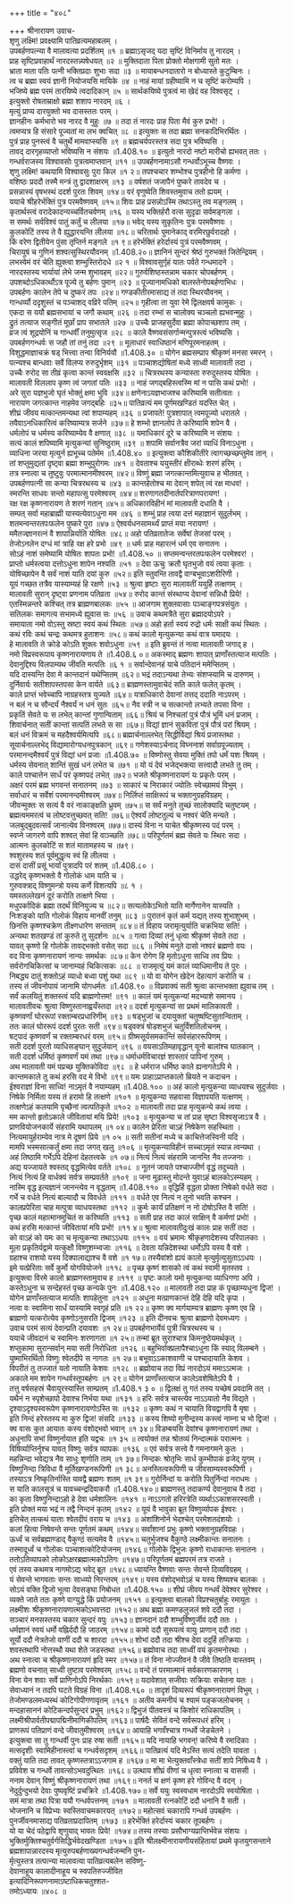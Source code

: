 +++
title = "४०८"

+++
श्रीनारायण उवाच-  
शृणु लक्ष्मि! प्रवक्ष्यामि पातिव्रत्यमहाबलम् ।  
उपबर्हणपत्न्या वै मालावत्या प्रदर्शितम् ॥१ ॥
ब्रह्माऽसृजद् यदा सृष्टिं विनिर्माय तु नारदम् ।  
प्राह सृष्टिप्रवाहार्थं नारदस्तन्न्यषेधयत् ॥२ ॥
मुक्तिदाता पिता प्रोक्तो मोक्षगामी सुतो मतः ।  
भ्राता माता पतिः पत्नी भक्तिप्रदाः शुभाः सदा ॥३ ॥
मायाबन्धनदातारो न बोध्यास्ते कुटुम्बिनः ।  
त्व च ब्रह्मा स्वयं ज्ञानी नियोजयसि मायिके ॥४ ॥
नाहं मायां ग्रहीष्यामि न च सृष्टिं करोम्यपि ।  
भजिष्ये ब्रह्म परमं तारयिष्ये त्वदादिकान् ॥५ ॥
सार्थकयिष्ये पुत्रत्वं मा खेदं वह विश्वसृट् ।  
इत्युक्तो रोषताम्राक्षो ब्रह्मा शशाप नारदम् ॥६ ।  
मृत्युं प्राप्य दारयुक्तो भव दासस्ततः परम् ।  
ज्ञानहीनः कर्मभारो भव नारद वै मुहुः ॥७ ॥
तदा तं नारदः प्राह पिता मैवं कुरु प्रभो! ।  
त्वमप्यत्र हि संसारे पूज्यतां मा लभ क्वचित् ॥८ ॥
इत्युक्तः स तदा ब्रह्मा सनकादिभिरर्थितः ।  
पुत्रं प्राह पुनस्त्वं वै चतुर्थे मामवाप्स्यसि ॥९ ॥
ब्रह्मचर्यपरस्तत्र सदा पुत्र भविष्यसि ।  
तावद् दारगृहव्याप्तो भविष्यसि न संशयः ॥1.408.१० ॥
इत्युतो नारदो नष्टो मारीचो ह्यभवत् ततः ।  
गन्धर्वराजस्य विश्वावसोः पुत्रत्वमाप्तवान् ॥११ ॥
उपबर्हणनामाऽसौ गन्धर्वोऽभूच्च वैष्णवः ।  
शृणु लक्ष्मि! कथयामि विश्वावसुः पुरा किल ॥१ २॥
तपश्चचार शम्भोश्च पुत्रहीनो हि कर्मणा ।  
वशिष्ठः प्रददौ तस्मै मन्त्रं तु द्वादशाक्षरम् ॥१३ ॥
वर्षशतं जजापैनं पुष्करे तावदेव च ।  
प्रसन्नास्यं वृषभस्थं ददर्श पुरतः शिवम् ॥१४॥
वरं वृणुष्वेति शिवस्तमुवाच ततो ह्ययम् ।  
ययाचे श्रीहरेर्भक्तिं पुत्र परमवैष्णवम् ॥१५॥
शिवः प्राह प्रसन्नोऽस्मि तथाऽस्तु तव मङ्गलम् ।  
कृतार्थस्त्वं वरादेकादन्यच्चर्वितचर्वणम् ॥१६ ॥
यस्य भक्तिर्हरौ वत्स सुदृढा सर्वमङ्गला ।  
स समर्थः सर्वविश्वं पातुं कर्तुं च लीलया ॥१७॥
भवेद् यस्य सुकृतिनः पुत्रः परमवैष्णवः ।  
कुलकोटिं तस्य ते वै ह्युद्धारयन्ति लीलया ॥१८॥
चरितार्थः पुमानेकाद् वरमिरछुर्वरादहो ।  
किं वरेण द्वितीयेन पुंसा तृप्तिर्न मङ्गले ॥१ ९॥
हरेर्भक्तिं हरेर्दास्यं पुत्रं परमवैष्णवम् ।  
चिरायुषं च गुणिनं शश्वत्सुस्थिरयौवनम् ॥1.408.२०॥
ज्ञानिनं सुन्दरं श्रेष्ठं गुरुभक्तं जितेन्द्रियम् ।  
लभस्वेमं वरं चेति ह्युक्त्वा शम्भुस्तिरोदधे ॥२ १ ॥
विश्वावसुर्गृहं यातः पर्वते गन्धमादने ।  
नारदस्तस्य भार्यायां लेभे जन्म शुभावहम् ॥२२॥
गुरुर्वशिष्ठस्तन्नाम चकार चोपबर्हणम् ।  
उपशब्दोऽधिकार्थोऽत्र पूज्ये तु बर्हणः पुमान् ॥२३ ॥
पूज्यानामधिको बालस्तेनोपबर्हणाभिधः ।  
उपबर्हणः कालेन तेपे च दुष्करं तपः ॥२४॥
गण्डकीतीरमासाद्य तं तदा स्थिरयौवनम् ।  
गान्धर्व्यो ददृशुस्तं च पञ्चाशद् वव्रिरे पतिम् ॥२५॥
गृहीत्वा ता युवा रेमे द्विलक्षवर्ष कामुकः ।  
एकदा स ययौ ब्रह्मसभायां च जगौ कथाम् ॥२६ ॥
तदा रम्भां स चालोक्य चञ्चलो ह्यभवन्मुहुः ।  
द्रुतं तत्याज सङ्गीतं मूर्छां प्राप सभातले ॥२७ ॥
उच्चैः प्राजहसुर्देवा ब्रह्मा कोपाच्छशाप तम् ।  
व्रज त्वं शूद्रयोनिं च गान्धर्वीं तनुमुत्सृज ॥२८ ॥
काले वैष्णवसंसर्गान्मन्पुत्रस्त्वं भविष्यसि ।  
उपबर्हणगन्धर्वः स जहौ तां तनुं तदा ॥२९ ॥
मूलाधारं स्वाधिष्ठानं मणिपूरमनाहतम् ।  
विशुद्धमाज्ञाचक्रं षड् भित्त्वा तन्वा विनिर्ययौ ॥1.408.३० ॥
योगेन ब्रह्मसम्प्राप श्रीकृष्णं मनसा स्मरन् ।  
पत्न्यश्च बान्धवाः सर्वे विलप्य रुरुदुर्भृशम् ॥३१ ॥
पञ्चाशद्योषितां मध्ये साध्वी मालावती तदा ।  
उच्चैः रुरोद सा तीव्रं कृत्वा कान्तं स्ववक्षसि ॥३२ ॥
चित्ररथस्य कन्यास्ता रुरुदुस्तस्य योषितः ।  
मालावती विललाप कृष्ण त्वं जगतां पतिः ॥३३ ॥
नाहं जगद्बहिस्त्वस्मि मां न पासि कथं प्रभो! ।  
अरे सुरा यज्ञभुजो घृतं भोक्तुं क्षमा भुवि ॥३४॥
क्षणेनाऽयज्ञभाजश्च करिष्यामि सतीत्वतः ।  
नारायण जगत्कान्त नाहमेव जगद्बहिः ॥३५॥
पातिव्रत्यं मम पूर्णमखण्डितं यदस्ति चेत् ।  
शीघ्रं जीवय मत्कान्तमन्यथा त्वां शपाम्यहम् ॥३६ ॥
प्रजापते! पुत्रशापात् त्वमपूज्यो धरातले ।  
तवैवाऽनधिकारित्वं करिष्याम्यत्र सर्जने ॥३७॥
हे शम्भो ज्ञानलोपं ते करिष्यामि शपेन वै ।  
धर्मलोपं च धर्मस्य करिष्याम्येव वै क्षणात् ॥३८ ॥
यमाधिकारं दूरे च करिष्यामि न संशयः ।  
सत्यं कालं शपिष्यामि मृत्युकन्यां सुनिष्ठुराम् ॥३९ ॥
शपामि सर्वानत्रैव जरां व्याधिं विनाऽधुना ।  
व्याधिना जरया मृत्युर्न ह्यभूच्च पतेर्मम ॥1.408.४० ॥
इत्युक्त्वा कौशिकीतीरे त्वागच्छच्छप्तुमेव तान् ।  
तां शप्तुमुद्यतां दृष्ट्वा ब्रह्मा शम्भुपुरोगमः ॥४१ ॥
देवताश्च ययुस्तीरं क्षीराब्धेः शरणं हरिम् ।  
तत्र स्नात्वा च तुष्टुवुः परमात्मानमीश्वरम् ॥४२॥
विष्णुं ब्रह्मा जगत्कान्तमित्युवाच ह भीतवत् ।  
उपबर्हणपत्नी सा कन्या चित्ररथस्य च ॥४३ ॥
कान्तहेतोश्च मा देवान् शपेत् त्वं रक्ष माधव! ।  
स्मरन्ति साधवः सन्तो महापत्सु परमेश्वरम् ॥४४॥
शरणागतदीनार्तपरित्राणपरायण! ।  
रक्ष रक्ष कृष्णनारायण ते शरणं गतान् ॥४५॥
अधिकारविहीनं मां मालावती दधाति वै ।  
सम्पत् सर्वा महाब्राह्मी यास्यत्येवाऽधुना मम ॥४६ ॥
शम्भुं प्राह त्वया दत्तं महाज्ञानं सुदुर्लभम् ।  
शतमन्वन्तरतपःफलेन पुष्करे पुरा ॥४७॥
ऐश्वर्यधनसामर्थ्यं प्राप्तं मया नरायण! ।  
ममैतज्ज्ञानरत्नं वै शापान्निर्याति योषितः ॥४८॥
अहो पतिव्रतातेजः सर्वेषां तेजसां परम् ।  
तेजोऽनलेन दग्धं मां त्राहि रक्ष हरे प्रभो ॥४९ ॥
धर्मः प्राह महारत्नं धर्म एव सनातनः ।  
सोऽहं नाशं समेष्यामि योषितः शापतः प्रभो! ॥1.408.५० ॥
सप्तमन्वन्तरतपःफलेन परमेश्वर! ।  
प्राप्तो धर्मस्त्वया दत्तोऽधुना शापेन नश्यति ॥५१ ॥
देवा ऊचुः क्रतौ घृतभुजो वयं त्वया कृताः ।  
योषिच्छापेन वै सर्वं नाशं याति दयां कुरु ॥५२॥
इति स्तुवन्ति तावद्वै वाग्बभूवाऽशरीरिणी ।  
यूयं गच्छत तत्रैव यास्याम्यहं हि रक्षणे ॥५३ ॥
श्रुत्वा हृष्टाः सुरा मालावतीं ययुर्हि तत्क्षणम् ।  
मालावती सुरान् दृष्ट्वा प्रणनाम पतिव्रता ॥५४॥
रुरोद कान्तं संस्थाप्य देवानां सन्निधौ प्रिये! ।  
एतस्मिन्नन्तरे कश्चित् तत्र ब्राह्मणबालकः ॥५५ ॥
आजगाम शुक्लवासाः पञ्चाङ्गपत्रसंयुतः ।  
सतिलकः समागत्य सभामध्ये ह्युवास सः ॥५६ ॥
उवाच कथमत्रैते सुरा ब्रह्मादयोऽपरे ।  
समायाता नमो वोऽस्तु स्रष्टा स्वयं कथं स्थितः ॥५७॥
अहो हर्ता स्वयं रुद्रो धर्मः साक्षी कथं स्थितः ।  
कथं रविः कथं चन्द्रः कथमत्र हुताशनः ॥५८॥
कथं कालो मृत्युकन्या कथं वात्र यमादयः ।  
हे मालावति ते क्रोडे कोऽति शुक्लः शवोऽधुना ॥५९ ॥
इति ब्रुवन्तं तं नत्वा मालावती जगाद् ह ।  
नमो विप्रस्वरूपाय कृष्णनारायणाय ते ॥1.408.६ ०॥
अकस्माद् ब्रह्मणः शापात् प्राणाँस्तत्याज मत्पतिः ।  
देवानुद्दिश्य विलपाम्यथ जीवति मत्पतिः ॥६ १ ॥
सर्वान्देवानहं याचे पतिदानं ममेप्सितम् ।  
यदि दास्यन्ति देवा मे कान्तदानं यथेप्सितम् ॥६२॥
भद्रं तदाऽन्यथा तेभ्यः संशप्स्यामि च दारुणम् ।  
दुर्निवार्यः सतीशापस्तपसा केन वार्यते ॥६३॥
ब्राह्मणस्तामुवाचेदं सति काले फलेत् कृतम् ।  
काले प्राप्तं भवेच्चापि नाग्रहस्तत्र युज्यते ॥६४॥
यत्राधिकारो देवानां तत्तद् ददाति नाऽपरम् ।  
न बलं न च सौन्दर्यं नैश्वर्यं न धनं सुतः ॥६५॥
नैव स्त्री न च सत्कान्तो लभ्यते तपसा विना ।  
प्रकृतिं सेवते यः स लभेत् कान्तां गुणान्विताम् ॥६६॥
श्रियं च निश्चलां पुत्रं पौत्रं भूमिं धनं प्रजाम् ।  
शिवार्चनात् सतीं कान्तां सत्पतिं लभते स सा ॥६७॥
विद्यां ज्ञानं सुकवितां पुत्रं पौत्रं परां श्रियम् ।  
बलं धनं विक्रमं च महदैश्वर्यमित्यपि ॥६८॥
ब्रह्मार्चनाल्लभेत् सिद्धीर्विद्यां श्रियं प्रजास्तथा ।  
सूयार्चनाल्लभेद् विद्यामारोग्यधनपुत्रकान् ॥६९॥
गणेशस्याऽर्चनाद् विघ्ननाशं सर्वाग्रपूज्यताम् ।  
परमानन्दमैश्वर्यं पुत्रं विद्यां धनं प्रजाः ॥1.408.७० ॥
विष्णोस्तु सेवया मुक्तिं तपो धर्मं यशः श्रियम् ।  
धर्मस्य सेवनात् शान्तिं सुखं धनं लभेत च ॥७१ ॥
यो यं देवं भजेद्भक्त्या सत्त्वादौ लभते तु तम् ।  
काले पश्चात्तेन सार्धं परं कृष्णपदं लभेत् ॥७२॥
भजते श्रीकृष्णनारायणं यः प्रकृतेः परम् ।  
अक्षरं परमं ब्रह्म भगवन्तं सनातनम् ॥७३ ॥
साकारं च निराकारं ज्योतिः स्वेच्छामयं विभुम् ।  
सर्वाधारं च सर्वेशं परमानन्दमीश्वरम् ॥७४॥
निर्लिप्तं साक्षिरूपं च भक्तानुग्रहविग्रहम् ।  
जीवन्मुक्तः स सत्यं वै वरं नाकाङ्क्षति ध्रुवम् ॥७५॥
स सर्वं मनुते तुच्छं सालोक्यादि चतुष्टयम् ।  
ब्रह्मत्वममरत्वं च लोष्टवत्तुच्छवत् सति! ॥७६॥
ऐश्वर्यं लोष्टतुल्यं च नश्वरं चेति मन्यते ।  
जलबुद्बुदवत्सर्वं जानात्येव विनश्वरम् ॥७७॥
दास्यं विना न याचेत श्रीकृष्णस्य पदं परम् ।  
स्वप्ने जागरणे वापि शश्वत् सेवां हि वाञ्च्छति ॥७८॥
परिपूर्णतमं ब्रह्म सेवते यः स्थिरः सदा ।  
आत्मनः कुलकोटिं स शतं मातामहस्य च ॥७९।  
श्वशुरस्य शतं पूर्वमुद्धृत्य स्वं हि लीलया ।  
दासं दासीं प्रसूं भार्यां पुत्रादपि परं शतम् ॥1.408.८० ।  
उद्धरेद् कृष्णभक्तो वै गोलोकं धाम याति च ।  
गुरुवक्त्राद् विष्णुमन्त्रो यस्य कर्णे विशत्यपि ॥८ १ ।  
यमस्तल्लेखनं दूरं करोति तत्क्षणे भिया ।  
मधुपर्कादिकं ब्रह्मा तदर्थं विनियुज्य च ॥८२॥
सत्यलोकेऽभितो याति मार्गेणानेन यास्यति ।  
निःशङ्को याति गोलोकं विहाय मानवीं तनुम् ॥८३ ॥
पुरातनं कृतं कर्म यद्यत् तस्य शुभाशुभम् ।  
छिनत्ति कृष्णश्चक्रेण तीक्ष्णधारेण सन्ततम् ॥८४॥
तं विहाय जरामृत्युर्याति चक्रभिया सति! ।  
अन्यथा शतखण्डं तां कुरुते तु सुदर्शनः ॥८५ ॥
गत्वा दिव्यां तनुं धृत्वा श्रीकृष्णं सेवते तदा ।  
यावत् कृष्णो हि गोलोके तावद्भक्तो वसेत् सदा ॥८६ ॥
निमेषं मनुते दासो नश्वरं ब्रह्मणो वयः ।  
वद विना कृष्णनारायणं नान्यः समर्थकः ॥८७॥
केन रोगेण हि मृतोऽधुना साध्वि तव प्रियः ।  
सर्वरोगचिकित्सां च जानाम्यहं चिकित्सकः ॥८८ ॥
राजमृत्युं यमं कालं व्याधिमानीय ते पुरः ।  
निबद्ध्य दातुं शक्तोऽहं व्याधो बध्वा पशुं यथा ॥८९ ॥
यो वा योगेन खेदेन देहत्यागं करोति च ।  
तस्य तं जीवनोपायं जानामि योगधर्मतः ॥1.408.९० ॥
विप्रवाक्यं सती श्रुत्वा कान्तभक्ता ह्युवाच तम् ।  
सर्वं कलयितुं शक्तस्त्वं यदि ब्राह्मणोत्तम! ॥९१ ॥
कालं यमं मृत्युकन्यां मदभ्याशे समानय ।  
मालावतीवचः श्रुत्वा विष्णुस्तानाह्वयँस्तदा ॥९२॥
ददर्श मृत्युकन्यां सा प्रथमं मालिकावती ।  
कृष्णवर्णां घोररूपां रक्ताम्बरप्रधारिणीम् ॥९३ ॥
षड्भुजां च दयायुक्तां चतुष्षष्टिसुतान्विताम् ।  
ततः कालं घोररूपं ददर्श पुरतः सती ॥९४॥
षड्वक्त्रं षोडशभुजं चतुर्विंशतिलोचनम् ।  
षट्पादं कृष्णवर्णं च रक्ताम्बरधरं वरम् ॥९५॥
ग्रीष्मसूर्यसमकान्तिं सर्वसंहाररूपिणम् ।  
सती ददर्श पुरतो व्याधिसङ्घान् सुदुर्जयान् ॥९६ ॥
वयसाऽतिमहावृद्धान् यूनो बालांश्च घातकान् ।  
सती ददर्श धर्मिष्ठं कृष्णवर्णं यमं तथा ॥९७॥
धर्माधर्मविचारज्ञं शास्तारं पापिनां गुरुम् ।  
अथ मालावती यमं पप्रच्छ युक्तिकोविदा ॥९८ ॥
हे धर्मराज धर्मिष्ठ काले ह्यनागतेऽपि मे ।  
कान्तमकाले तु कथं हरसि वद मे विभो ॥९९॥
यमः प्राहाऽप्राप्तकालो म्रियते न कदाचन ।  
ईश्वराज्ञां विना साध्वि! नाऽमृतं वै नयाम्यहम् ॥1.408.१०० ॥
अहं कालो मृत्युकन्या व्याधयश्च सुदुर्जयाः ।  
निषेके निर्मिता यस्य तं हरामो हि तत्क्षणे ॥१०१ ॥
मृत्युकन्या सहवासा विज्ञापयति यत्क्षणम् ।  
तत्क्षणेऽहं कलयामि पृच्छैनां त्वत्पतिकृते ॥१०२ ॥
मालावती तदा प्राह मृत्युकन्ये कथं त्वया ।  
मम कान्तो हृतोऽकाले जीवितायां मयि प्रिये! ॥१०३ ॥
मृत्युकन्या च तां प्राह सृष्टा विश्वसृजाऽत्र वै ।  
प्राणवियोजनकार्ये संहरामि यथापलम् ॥१ ०४॥
कालेन प्रेरिता चाऽहं निषेकेण सहस्थिता ।  
नित्यमायुर्हराम्येव नात्र मे दूषणं प्रिये ॥१ ०५ ॥
सती सतीनां मध्ये च काचित्तेजस्विनी यदि ।  
मामपि भस्मसात्कर्तुं क्षमा तदा जगत् खलु ॥१०६ ॥
मृत्युकन्याविहीनं सच्चाऽमृतं स्यान्न त्वन्यथा ।  
अहं तिष्ठामि गर्भेऽपि देहिनां देहतत्त्वके ॥१ ०७॥
नित्यं नित्यं संहरामि जानन्ति नैव तज्जनाः ।  
अद्य यज्जायते श्वस्तद् वृद्धमित्येव वर्तते ॥१०८ ॥
नूतनं जायते पश्चाज्जीर्ण वृद्धं तदुच्यते ।  
नित्यं नित्यं हि वार्धक्यं सर्वत्र सम्प्रवर्तते ॥१०९ ॥
जना मूढास्तु मोदन्ते युवाऽहं बालकोऽस्म्यहम् ।  
नास्मि वृद्ध इत्यज्ञानं जानन्त्येव न वृद्धताम् ॥1.408.११० ॥
वृद्धिर्हि वृद्धता प्रोक्ता निषेको वर्धते सदा ।  
गर्भे च वर्धते नित्यं बाल्यादौ च विवर्धते ॥१११ ॥
वर्धते एव नित्यं न तूनो भवति कश्चन ।  
कालप्रपेरिता चाह मत्पुत्रा व्याधयस्तथा ॥११२ ॥
कुर्मः कार्यं प्रतिक्षणं न नो दोषोऽस्ति वै सति! ।  
पृच्छ कालं महात्मानमुचितं स करिष्यति ॥११३ ॥
सती प्राह तदा कालं साक्षिन् वै कर्मणां प्रभो! ।  
कथं हरसि मत्कान्तं जीवितायां मयि प्रभो! ॥११ ४॥
श्रुत्वा मालावतीदुःखं कालः प्राह सतीं तदा ।  
को वाऽहं को यमः का च मृत्युकन्या तथाऽऽधयः ॥११५ ॥
वयं भ्रमामः श्रीकृहणादेशस्य परिपालकाः ।  
मूला प्रकृतिर्यद्वामे यत्कुक्षौ विष्णुशम्भ्वजाः ॥११६ ॥
देवता यन्निदेशस्था धर्मोऽपि यस्य वै वशे ।  
ग्रहाश्च राशयो यस्य दिक्पालाद्याश्च वै वशे ॥१ १७॥
तस्यैवांशो ह्ययं कालो मृत्युर्मृत्युसुताऽऽधयः ।  
इमे यत्प्रेरिताः सर्वे कुर्मो योगवियोजने ॥११८ ॥
पृच्छ कृष्णं शासको त्वं कथं स्वामी मृतस्तव ।  
इत्युक्त्वा विरमे कालो ब्राह्मणस्तामुवाच ह ॥११९ ॥
पृष्टः कालो यमो मृत्युकन्या व्याधिगणा अपि ।  
कस्तेऽधुना च सन्देहस्तं पृच्छ कन्यके पुनः ॥1.408.१२० ॥
मालावती तदा प्राह कं पृच्छाम्यधुना द्विज! ।  
योगेन प्राणाँस्तत्याज मत्पतिः शापहेतुना ॥१२१ ॥
अधुना मत्प्राणकान्तं देहि देहि यदि कृपा ।  
नत्वा वः स्वामिना सार्धं यास्यामि स्वगृहं प्रति ॥१ २२॥
कृष्ण क्व मार्गयाम्यत्र ब्राह्मणः कृष्ण एव हि ।  
ब्राह्मणो यत्करोत्येव कृष्णोऽनुसरति द्विजम् ॥१२३ ॥
इति दीनवचः श्रुत्वा ब्राह्मणो देवमध्यगः ।  
उवाच परमं सत्यं देवान्प्रति दयावशः ॥१ २४॥
उपबर्हणभार्येयं पुत्री चित्ररथस्य च ।  
ययाचे जीवदानं च स्वामिनः शरणागता ॥१ २५॥
तन्मां ब्रूत सुराश्चात्र किमनुष्ठेयमर्थकृत् ।  
शप्तुकामा सुरान्सर्वान् मया सती निरोधिता ॥१२६ ॥
बहुभिर्वाक्प्रलापैश्चाऽधुना किं स्याद् विलम्बने ।  
युष्माभिरर्थितो विष्णुः श्वेतदीपे स नागतः ॥१ २७॥
बभूवाऽऽकाशवाणी च पश्चादायाति केशव ।  
विपरीतं तु तज्जातं यतो नायाति केशवः ॥१२८ ॥
ब्रह्मोवाच तदा विप्रं नारदोऽयं ममाऽऽत्मजः ।  
अकाले मम शापेन गन्धर्वस्तूपबर्हणः ॥१ २९॥
योगेन प्राणाँस्तत्याज कालेऽवशेषितेऽपि वै ।  
तत्तु वर्षसहस्रं चैवायुरस्यास्ति साम्प्रतम् ॥1.408.१ ३ ० ॥
द्विलक्षं तु गतं तस्य यच्छेषं प्रवदामि तत् ।  
यथैनं न स्पृशेच्छापो देवाश्च निर्भया यथा ॥१३१ ॥
हरिः सर्वत्र चास्त्येव नाऽऽयातो नैव विद्यते ।  
दृश्याऽदृश्यस्वरूपेण कृष्णनारायणोऽस्ति सः ॥१३२ ॥
कृष्णः कथं न चायाति वियद्वागपि वै मृषा ।  
इति निन्दं हरेस्तस्य मा कुरु द्विज! संसदि ॥१३३ ॥
कस्य शिष्यो मुनीन्द्रस्य कस्त्वं नाम्ना च भो द्विज! ।  
क्व वासः कुत आयातः कस्य वंशोद्भवो भवान् ॥१ ३४॥
विडम्बयसि देवांश्च कृष्णनारायणं तथा ।  
अधुनापि सभां विष्णुर्नायात इति यद्वचः ॥१ ३५ ॥
त्वयोक्तं तन्न श्रोतव्यं निन्दात्मकं परात्मनः ।  
विषिर्व्याप्तिर्नुश्च यावत् विष्णुः सर्वत्र व्यापकः ॥१३६ ॥
एवं सर्वत्र सत्त्वे वै गमनागमने कुतः ।  
महन्निन्दा भवेद्यत्र नैव साधुः शृणोति ताम् ॥१ ३७॥
निन्दकः श्रोतृभिः सार्ध कुम्भीपाकं व्रजेद् युगम् ।  
विष्णुनिन्दा त्रिविधा वै मूर्तिखण्डनरूपिणी ॥१ ३८॥
अनस्तित्वरूपिणी च जीवसाम्यस्वरूपिणी ।  
तस्याऽत्र निष्कृतिर्नास्ति यावद्वै ब्रह्मणः शतम् ॥१ ३९॥
गुरोर्निन्दां यः करोति पितुर्निन्दां नराधमः ।  
स याति कालसूत्रं च यावच्चन्द्रदिवाकरौ ॥1.408.१४०॥
ब्राह्मणस्तु तदाकर्ण्य देवानुवाच वै तदा ।  
का कृता विष्णुनिन्दाऽहो हे देवा धर्मशालिनः ॥१४१ ॥
नाऽऽगतो हरिरत्रेति व्यर्थाऽऽकाशसरस्वती ।  
इति प्रोक्तं मया भद्रं न तद्वै निन्दनं कृतम् ॥१४२ ॥
यूयं वै भावुका ब्रूत विष्णुर्व्यापक ईश्वरः ।  
इतिचेत् तत्कथं याताः श्वेतदीपं वराय च ॥१४३ ॥
अंशांशिनोर्न भेदश्चेत् परमेशतदंशयोः ।  
कलां हित्वा निषेवन्ते सन्तः पूर्णतमं कथम् ॥१४४॥
सर्वांशानां प्रभुः कृष्णो भक्तानुग्रहविग्रहः ।  
ऊर्ध्वं च सर्वब्रह्माण्डाद् वैकुण्ठं सत्यमेव वै ॥१४५॥
चतुर्भुजश्च वैकुण्ठे लक्ष्मीकान्तः सनातनः ।  
तस्मादूर्ध्वं च गोलोकः पञ्चाशत्कोटियोजनम् ॥१४६॥
गोलोके द्विभुजः कृष्णो राधाकान्तः सनातनः ।  
ततोऽतिव्यापको लोकोऽक्षरब्रह्मात्मकोऽतिगः ॥१४७॥
परिपूर्णतमं ब्रह्मपरमं तत्र राजते ।  
एवं तस्य कथमत्र नागमोऽद्य भवेद् ब्रूत ॥१४८॥
ध्यायन्ति वैष्णवाः सन्तः सेवन्ते दिव्यविग्रहम् ।  
यं सेवन्ते भागवताः सन्तः साध्व्यो निरन्तरम् ॥१४९॥
यस्य वंशोद्भवोऽहं च यस्य शिष्यश्च बालकः ।  
सोऽयं वक्ति द्विजो भूत्वा देवसङ्घा निबोधत ॥1.408.१५० ॥
शीघ्रं जीवय गन्धर्वं देवेश्वर सुरेश्वर ।  
व्यक्ते जाते ततः कृष्णे वाग्युद्धे किं प्रयोजनम् ॥१५१ ॥
इत्युक्त्वा बालको विप्रश्चतुर्बाहुः रमायुतः ।  
लक्ष्मीशः श्रीकृष्णनारायणात्मकोऽभवत्तदा ॥१५२॥
अथ ब्रह्मा कमण्डलुजलं शवे ददौ तदा ।  
सञ्चारं मनसस्तस्य चकार सुन्दरं वपुः ॥१५३॥
ज्ञानदानं ददौ शम्भुर्विष्णुर्जीवं ददौ ततः ।  
धर्मज्ञानं स्वयं धर्मो वह्निर्ददौ हि जाठरम् ॥१५४॥
कामो ददौ सुरूपत्वं वायुः प्राणान् ददौ तदा ।  
सूर्यो ददौ नेत्रतेजो वाणीं ददौ च शारदा ॥१५५॥
शोभां ददौ तदा श्रीश्च देवा ददुर्हि तत्क्रियाः ।  
शवस्तथापि नोत्तस्थौ यथा शेते जडस्तथा ॥१५६॥
ब्रह्मोवाच तदा साध्वीं वयं कृतमनोरथाः ।  
अथ स्नात्वा च श्रीकृष्णानारायणं हृदि स्मर ॥१५७॥
तं विना नोज्जीवनं वै जीवे तिष्ठति वास्तवम् ।  
ब्रह्मणो वचनात् साध्वी तुष्टाव परमेश्वरम् ॥१५८॥
वन्दे तं परमात्मानं सर्वकारणकारणम् ।  
विना येन शवाः सर्वे प्राणिनोऽपि निरर्थकाः ॥१५९॥
यदावेशात् सजीवाः सक्रियाः सचेतना यतः ।  
सेवाध्यानं न तदपि घटते विग्रहं विना ॥1.408.१६० ॥
तादृशं दिव्यरूपं श्रीकृष्णनारायणं विभुम् ।  
तेजोमण्डलमध्यस्थं कोटिगोपीगणावृतम् ॥१६१ ॥
अतीव कमनीयं च श्यामं पङ्कजलोचनम् ।  
मन्दहासाननं कोटिकन्दर्पसुन्दरं प्रभुम् ॥१६२॥
द्विभुजं पीतवस्त्रं च किशोरं राधिकापतिम् ।  
लक्ष्मीश्रीपार्वतीपद्मापद्मिनीमाणिकीपतिम् ॥१६३॥
पार्षदैः सेवितं वन्दे सर्वरूपधरं हरिम् ।  
प्राणरूपं पतिप्राणं वन्दे जीवातुमीश्वरम् ॥१६४॥
आयाहि भगवँश्चात्र गन्धर्वे जेडचेतने ।  
इत्युक्त्वा सा तु गान्धर्वी पुनः प्राह रुषा सती ॥१६५॥
यदि नायाहि भगवन्! करिष्ये वै रमादिकाः ।  
मत्सदृशीः स्वामिहीनास्त्वां च गन्धर्वसदृशम् ॥१६६॥
पातिव्रत्यं यदि मेऽस्ति सत्यं तदेति यावता ।  
वक्तुं याति तदा तावत् कृष्णस्तत्राऽऽजगाम ह ॥१६७॥
मा मा भेत्युक्तवाँस्त्रेधा सतीं शापे निषिध्य वै ।  
प्रविवेश च गन्धर्वे तावत्सोऽभवदुत्थितः ॥१६८॥
उत्थाय शीघ्रं वीणां च धृत्वा स्नात्वा च वाससी ।  
ननाम देवान् विष्णुं श्रीकृष्णनारायणं तथा ॥१६९॥
ननर्त च क्षणं कृष्ण हरे गोविन्द वै वदन् ।  
नेदुर्दुन्दुभयो देवाः पुष्पवृष्टिं प्रचक्रिरे ॥1.408.१७०॥
सर्वे ययुः स्वस्वधाम नारदोऽपि स्वयोषिता ।  
समं मात्रा तथा पित्रा ययौ गन्धर्वपत्तनम् ॥१७१ ॥
मालावती रत्नकोटिं ददौ धनानि वै सती ।  
भोजनानि च विप्रेभ्यः स्वस्तिवाचमकारयत् ॥१७२॥
महोत्सवं चकारापि गन्धर्व उपबर्हणः ।  
पुनर्जीवनमासाद्य पतिव्रताप्रदापितम् ॥१७३ ॥
हरेर्भक्तिं हरेर्दास्यं चकार तूपबर्हणः ।  
यो या चेदं पठेद्वापि शृणुयाद् भावतः प्रिये! ॥१७४॥
तस्य तस्याः प्रसौभाग्यप्राप्तिर्भवेन्न संशयः ।  
भुक्तिर्मुक्तिश्चतुर्वर्गसिद्धिर्भवेदखण्डिता ॥१७५॥
इति श्रीलक्ष्मीनारायणीयसंहितायां प्रथमे कृतयुगसन्ताने  
ब्रह्मशापान्नारदस्य मृत्युरुपबर्हणाख्यगन्धर्वजन्मनि पुन-  
र्मृत्युस्तत्र तत्पत्न्या मालावत्या पातिव्रत्यबलेन सविष्णु-  
देवानाहूय कालादीनाहूय च स्वपतिरुज्जीवित  
इत्यादिनिरूपणनामाऽष्टाधिकचतुश्शत-  
तमोऽध्यायः ॥४०८ ॥
    
    
